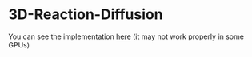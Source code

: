 # 3D-Reaction-Diffusion
You can see the implementation [here](https://pedroravaglia.github.io/3D-Reaction-Diffusion/) (it may not work properly in some GPUs)
